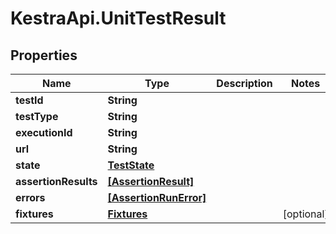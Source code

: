 # KestraApi.UnitTestResult

## Properties

Name | Type | Description | Notes
------------ | ------------- | ------------- | -------------
**testId** | **String** |  | 
**testType** | **String** |  | 
**executionId** | **String** |  | 
**url** | **String** |  | 
**state** | [**TestState**](TestState.md) |  | 
**assertionResults** | [**[AssertionResult]**](AssertionResult.md) |  | 
**errors** | [**[AssertionRunError]**](AssertionRunError.md) |  | 
**fixtures** | [**Fixtures**](Fixtures.md) |  | [optional] 



